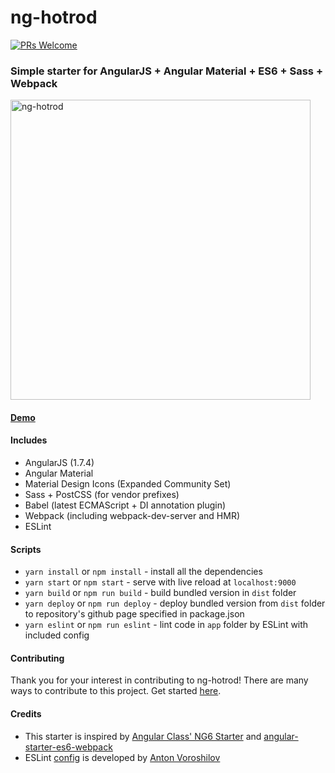 # ng-hotrod

[![PRs Welcome](https://img.shields.io/badge/PRs-welcome-brightgreen.svg?style=flat-square)](http://makeapullrequest.com)

### Simple starter for AngularJS + Angular Material + ES6 + Sass + Webpack

<img src="https://raw.githubusercontent.com/loenko/file-storage/master/hotrod-logo.jpg" alt="ng-hotrod" width="480px;" >

#### [Demo](https://loenko.github.io/ng-hotrod/)

#### Includes
* AngularJS (1.7.4)
* Angular Material
* Material Design Icons (Expanded Community Set)
* Sass + PostCSS (for vendor prefixes)
* Babel (latest ECMAScript + DI annotation plugin)
* Webpack (including webpack-dev-server and HMR)
* ESLint

#### Scripts
* `yarn install` or `npm install` - install all the dependencies 
* `yarn start` or `npm start` - serve with live reload at `localhost:9000`
* `yarn build` or `npm run build` - build bundled version in `dist` folder
* `yarn deploy` or `npm run deploy` - deploy bundled version from `dist` folder to repository's github page specified in package.json
* `yarn eslint` or `npm run eslint` - lint code in `app` folder by ESLint with included config

#### Contributing
Thank you for your interest in contributing to ng-hotrod! There are many ways to contribute to this project. Get started [here](https://github.com/loenko/ng-hotrod/blob/master/.github/CONTRIBUTING.md).

#### Credits
* This starter is inspired by [Angular Class' NG6 Starter](https://github.com/gdi2290/NG6-starter) and [angular-starter-es6-webpack](https://github.com/TheLarkInn/angular-starter-es6-webpack)
* ESLint [config](https://github.com/vorant/eslint-codestyle) is developed by [Anton Voroshilov](https://github.com/vorant)
